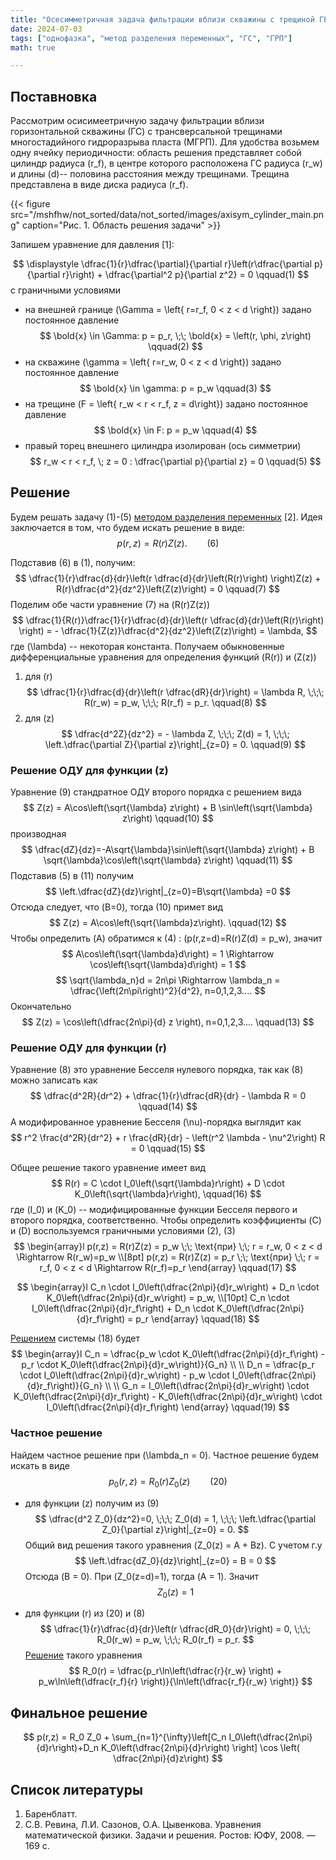 ```yaml
---
title: "Осесимметричная задача фильтрации вблизи скважины с трещиной ГРП"
date: 2024-07-03
tags: ["однофазка", "метод разделения переменных", "ГС", "ГРП"]
math: true

---
```

## Поставновка 

Рассмотрим осисимеетричную задачу фильтрации вблизи горизонтальной скважины (ГС) с трансверсальной трещинами многостадийного гидроразрыва 
пласта (МГРП). 
Для удобства возьмем одну ячейку периодичности: область решения представляет собой цилиндр радиуса \(r_f\), в центре которого расположена ГС 
радиуса \(r_w\) и длины \(d\)-- половина расстояния между трещинами. Трещина представлена в виде диска радиуса \(r_f\).

{{< figure src="/mshfhw/not_sorted/data/not_sorted/images/axisym_cylinder_main.png" caption="Рис. 1. Область решения задачи" >}}

Запишем уравнение для давления [1]:

$$
\displaystyle
\dfrac{1}{r}\dfrac{\partial}{\partial r}\left(r\dfrac{\partial p}{\partial r}\right) + \dfrac{\partial^2 p}{\partial z^2} = 0 
\qquad(1)
$$
с граничными условиями
- на внешней границе \(\Gamma = \left\{ r=r_f, 0 < z < d \right\}\) задано постоянное давление
$$
\bold{x} \in \Gamma: p = p_r, \;\; \bold{x} = \left(r, \phi, z\right)
\qquad(2)
$$
- на скважине \(\gamma = \left\{ r=r_w, 0 < z < d \right\}\) задано постоянное давление
$$
\bold{x} \in \gamma: p = p_w
\qquad(3)
$$
- на трещине \(F = \left\{ r_w < r < r_f, z = d\right\}\) задано постоянное давление
$$
\bold{x} \in F: p = p_w
\qquad(4)
$$
- правый торец внешнего цилиндра изолирован (ось симметрии)
$$
r_w < r < r_f, \; z = 0 : \dfrac{\partial p}{\partial z} = 0
\qquad(5)
$$


## Решение
Будем решать задачу (1)-(5) [методом разделения переменных](https://ru.m.wikipedia.org/wiki/%D0%9C%D0%B5%D1%82%D0%BE%D0%B4_%D1%80%D0%B0%D0%B7%D0%B4%D0%B5%D0%BB%D0%B5%D0%BD%D0%B8%D1%8F_%D0%BF%D0%B5%D1%80%D0%B5%D0%BC%D0%B5%D0%BD%D0%BD%D1%8B%D1%85) [2].
Идея заключается в том, что будем искать решение в виде:
$$
p\left(r,z\right)=R(r)Z(z).
\qquad(6)
$$

Подставив (6) в (1), получим:
$$
\dfrac{1}{r}\dfrac{d}{dr}\left(r \dfrac{d}{dr}\left(R(r)\right) \right)Z(z) + R(r)\dfrac{d^2}{dz^2}\left(Z(z)\right) = 0
\qquad(7)
$$
Поделим обе части уравнение (7) на \(R(r)Z(z)\)
$$
\dfrac{1}{R(r)}\dfrac{1}{r}\dfrac{d}{dr}\left(r \dfrac{d}{dr}\left(R(r)\right) \right) = - \dfrac{1}{Z(z)}\dfrac{d^2}{dz^2}\left(Z(z)\right) = \lambda,
$$
где \(\lambda\) -- некоторая константа.
Получаем обыкновенные дифференциальные уравнения для определения функций \(R(r)\) и \(Z(z)\)
1. для \(r\)
$$
\dfrac{1}{r}\dfrac{d}{dr}\left(r \dfrac{dR}{dr}\right) = \lambda R, 
\;\;\; R(r_w) = p_w, \;\;\; R(r_f) = p_r.
\qquad(8)
$$
2. для \(z\)
$$
\dfrac{d^2Z}{dz^2} = - \lambda Z, \;\;\; Z(d) = 1, \;\;\; \left.\dfrac{\partial Z}{\partial z}\right|_{z=0} = 0.
\qquad(9)
$$

### Решение ОДУ для функции \(z\)
Уравнение (9) стандратное ОДУ второго порядка с решением вида 
$$
Z(z) = A\cos\left(\sqrt{\lambda} z\right) + B \sin\left(\sqrt{\lambda} z\right)
\qquad(10)
$$
производная
$$
\dfrac{dZ}{dz}=-A\sqrt{\lambda}\sin\left(\sqrt{\lambda} z\right) + B \sqrt{\lambda}\cos\left(\sqrt{\lambda} z\right)
\qquad(11)
$$
Подставив (5) в (11) получим
$$
\left.\dfrac{dZ}{dz}\right|_{z=0}=B\sqrt{\lambda} =0
$$
Отсюда следует, что \(B=0\), тогда (10) примет вид
$$
Z(z) = A\cos\left(\sqrt{\lambda}z\right).
\qquad(12)
$$
Чтобы определить \(A\) обратимся к (4) : \(p(r,z=d)=R(r)Z(d) = p_w\), значит
$$
A\cos\left(\sqrt{\lambda}d\right) = 1 \Rightarrow \cos\left(\sqrt{\lambda}d\right) = 1
$$
$$
\sqrt{\lambda_n}d = 2n\pi \Rightarrow \lambda_n = \dfrac{\left(2n\pi\right)^2}{d^2}, n=0,1,2,3....
$$
Окончательно
$$
Z(z) = \cos\left(\dfrac{2n\pi}{d} z \right), n=0,1,2,3....
\qquad(13)
$$

### Решение ОДУ для функции \(r\)
Уравнение (8) это уравнение Бесселя нулевого порядка, так как (8) можно записать как 
$$
\dfrac{d^2R}{dr^2} + \dfrac{1}{r}\dfrac{dR}{dr} - \lambda R = 0
\qquad(14)
$$
А модифированное уравнение Бесселя \(\nu\)-порядка выглядит как
$$
r^2 \frac{d^2R}{dr^2} + r \frac{dR}{dr} - \left(r^2 \lambda - \nu^2\right) R = 0
\qquad(15)
$$

Общее решение такого уравнение имеет вид
$$
R(r) = C \cdot I_0\left(\sqrt{\lambda}r\right) + D \cdot K_0\left(\sqrt{\lambda}r\right),
\qquad(16)
$$
где \(I_0\) и \(K_0\) -- модифицированные функции Бесселя первого и второго порядка, соответственно.
Чтобы определить коэффициенты \(C\) и \(D\) воспользуемся граничными условиями (2), (3)
$$
\begin{array}l
p(r,z) = R(r)Z(z) = p_w \;\; \text{при} \;\; r = r_w, 0 < z < d \Rightarrow R(r_w)=p_w \\[8pt]
p(r,z) = R(r)Z(z) = p_r \;\; \text{при} \;\; r = r_f, 0 < z < d \Rightarrow R(r_f)=p_r
\end{array}
\qquad(17)
$$

$$
\begin{array}l
C_n \cdot I_0\left(\dfrac{2n\pi}{d}r_w\right) + D_n \cdot K_0\left(\dfrac{2n\pi}{d}r_w\right) = p_w, \\[10pt]
C_n \cdot I_0\left(\dfrac{2n\pi}{d}r_f\right) + D_n \cdot K_0\left(\dfrac{2n\pi}{d}r_f\right) = p_r
\end{array}
\qquad(18)
$$

[Решением](/common/solve_two_variable_system/) системы (18) будет
$$
\begin{array}l
C_n = \dfrac{p_w \cdot K_0\left(\dfrac{2n\pi}{d}r_f\right) - p_r \cdot K_0\left(\dfrac{2n\pi}{d}r_w\right)}{G_n} \\ \\ 
D_n = \dfrac{p_r \cdot I_0\left(\dfrac{2n\pi}{d}r_w\right) - p_w \cdot I_0\left(\dfrac{2n\pi}{d}r_f\right)}{G_n} \\ \\ 
G_n = I_0\left(\dfrac{2n\pi}{d}r_w\right) \cdot K_0\left(\dfrac{2n\pi}{d}r_f\right) - 
K_0\left(\dfrac{2n\pi}{d}r_w\right) \cdot I_0\left(\dfrac{2n\pi}{d}r_f\right)
\end{array}
\qquad(19)
$$

### Частное решение
Найдем частное решение при \(\lambda_n = 0\).
Частное решение будем искать в виде
$$
p_0(r,z) = R_0(r)Z_0(z)
\qquad(20)
$$
- для функции \(z\) получим из (9)
$$
\dfrac{d^2 Z_0}{dz^2}=0, \;\;\; Z_0(d) = 1, \;\;\; \left.\dfrac{\partial Z_0}{\partial z}\right|_{z=0} = 0.
$$
Общий вид решения такого уравнения \(Z_0(z) = A + Bz\).
С учетом г.у
$$
\left.\dfrac{dZ_0}{dz}\right|_{z=0} = B = 0
$$
Отсюда \(B = 0\).
При \(Z_0(z=d)=1\), тогда \(A = 1\).
Значит
$$
Z_0(z) = 1
$$

- для функции \(r\) из (20) и (8)
$$
\dfrac{1}{r}\dfrac{d}{dr}\left(r \dfrac{dR_0}{dr}\right) = 0, \;\;\; R_0(r_w) = p_w, \;\;\; R_0(r_f) = p_r.
$$
[Решение](/common/radial_laplace_1d/) такого уравнения
$$
R_0(r) = \dfrac{p_r\ln\left(\dfrac{r}{r_w} \right) + p_w\ln\left(\dfrac{r_f}{r} \right)}{\ln\left(\dfrac{r_f}{r_w} \right)}
$$



## Финальное решение
$$
p(r,z) = R_0 Z_0 +  \sum_{n=1}^{\infty}\left[C_n I_0\left(\dfrac{2n\pi}{d}r\right)+D_n K_0\left(\dfrac{2n\pi}{d}r\right) \right]
\cos \left( \dfrac{2n\pi}{d}z\right)
$$




## Список литературы
1. Баренблатт.
2. С.В. Ревина, Л.И. Сазонов, О.А. Цывенкова. Уравнения математической физики. Задачи и решения. Ростов: ЮФУ, 2008. — 169 с.